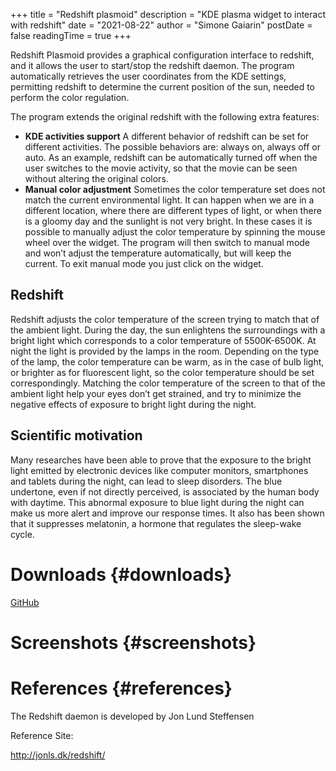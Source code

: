 +++
title = "Redshift plasmoid"
description = "KDE plasma widget to interact with redshift"
date = "2021-08-22"
author = "Simone Gaiarin"
postDate = false
readingTime = true
+++

Redshift Plasmoid provides a graphical configuration interface to redshift, and it allows the user to start/stop the redshift daemon. The program automatically retrieves the user coordinates from the KDE settings, permitting redshift to determine the current position of the sun, needed to perform the color regulation.

The program extends the original redshift with the following extra features:

  * **KDE activities support** A different behavior of redshift can be set for different activities. The possible behaviors are: always on, always off or auto. As an example, redshift can be automatically turned off when the user switches to the movie activity, so that the movie can be seen without altering the original colors.
  * **Manual color adjustment** Sometimes the color temperature set does not match the current environmental light. It can happen when we are in a different location, where there are different types of light, or when there is a gloomy day and the sunlight is not very bright. In these cases it is possible to manually adjust the color temperature by spinning the mouse wheel over the widget. The program will then switch to manual mode and won’t adjust the temperature automatically, but will keep the current. To exit manual mode you just click on the widget.

## Redshift

Redshift adjusts the color temperature of the screen trying to match that of the ambient light. During the day, the sun enlightens the surroundings with a bright light which corresponds to a color temperature of 5500K-6500K. At night the light is provided by the lamps in the room. Depending on the type of the lamp, the color temperature can be warm, as in the case of bulb light, or brighter as for fluorescent light, so the color temperature should be set correspondingly. Matching the color temperature of the screen to that of the ambient light help your eyes don’t get strained, and try to minimize the negative effects of exposure to bright light during the night.

## Scientific motivation

Many researches have been able to prove that the exposure to the bright light emitted by electronic devices like computer monitors, smartphones and tablets during the night, can lead to sleep disorders. The blue undertone, even if not directly perceived, is associated by the human body with daytime. This abnormal exposure to blue light during the night can make us more alert and improve our response times. It also has been shown that it suppresses melatonin, a hormone that regulates the sleep-wake cycle.

# Downloads {#downloads}

[GitHub](https://github.com/simgunz/redshift-plasmoid)

# Screenshots {#screenshots}

# References {#references}

The Redshift daemon is developed by Jon Lund Steffensen

Reference Site:

<a href="http://jonls.dk/redshift/" target="_blank" rel="noreferrer noopener">http://jonls.dk/redshift/ </a>
